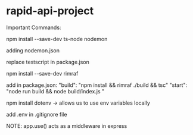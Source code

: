 # rapid-api-project

Important Commands:

npm install --save-dev ts-node nodemon

adding nodemon.json

replace testscript in package.json

npm install --save-dev rimraf

add in package.json:
"build": "npm install && rimraf ./build && tsc"
"start": "node run build && node build/index.js "


npm install dotenv -> allows us to use env variables locally

add .env in .gitignore file


NOTE: app.use() acts as a middleware in express
